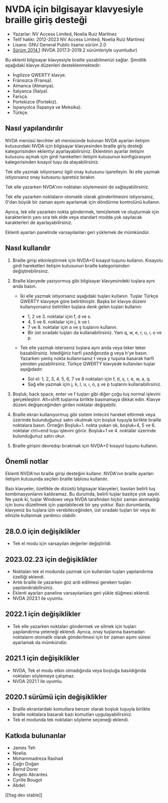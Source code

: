 # NVDA için bilgisayar klavyesiyle braille giriş desteği #

* Yazarlar: NV Access Limited, Noelia Ruiz Martínez
* Telif hakkı: 2012-2023 NV Access Limited, Noelia Ruiz Martinez
* Lisans: GNU General Public lisansı sürüm 2.0
* [Sürüm 2014.1][3] (NVDA 2017.3-2019.2 sürümleriyle uyumludur)

Bu eklenti bilgisayar klavyesiyle braille yazabilmenizi sağlar. Şimdilik
aşağıdaki klavye düzenleri desteklenmektedir:

* İngilizce QWERTY klavye.
* Fransızca (Fransa).
* Almanca (Almanya).
* İtalyanca (İtalya).
* Farsça.
* Portekizce (Portekiz).
* İspanyolca (İspanya ve Meksika).
* Türkçe.

## Nasıl yapılandırılır

NVDA menüsü tercihler alt menüsünde bulunan NVDA ayarları iletişim
kutusundaki NVDA için bilgisayar klavyesinden braille giriş desteği
kategorisinden eklentiyi ayarlayabilirsiniz. Eklentinin ayarlar iletişim
kutusunu açmak için girdi hareketleri iletişim kutusunun konfigürasyon
kategorisinden kısayol tuşu da atayabilirsiniz.

Tek elle yazmak istiyorsanız ilgili onay kutusunu işaretleyin. İki elle
yazmak istiyorsanız onay kutusunu işaretsiz bırakın.

Tek elle yazarken NVDA'nın noktaları söylemesini de sağlayabilirsiniz.

Tek elle yazarken noktaların otomatik olarak gönderilmesini istiyorsanız,
0'dan büyük bir zaman aşımı ayarlamak için döndürme kontrolünü kullanın.

Ayrıca, tek elle yazarken nokta göndermek, temizlemek ve oluşturmak için
karakterlerin yanı sıra tek elde veya standart modda yok sayılacak
karakterleri de ayarlayabilirsiniz.

Eklenti ayarları panelinde varsayılanları geri yüklemek de mümkündür.

## Nasıl kullanılır

1. Braille girişi etkinleştirmek için NVDA+0 kısayol tuşunu
   kullanın. Kısayolu girdi hareketleri iletişim kutusunun braille
   kategorisinden değiştirebilirsiniz.
2. Braille klavyede yazıyormuş gibi bilgisayar klavyesindeki tuşlara aynı
   anda basın.

	* İki elle yazmak istiyorsanız aşağıdaki tuşları kullanın. Tuşlar Türkçe
	  QWERTY klavyeye göre belirtilmiştir. Başka bir klavye düzeni
	  kullanıyorsanız belirtilen tuşlara denk gelen tuşları kullanın:

		* 1, 2 ve 3. noktalar için f, d ve s.
		* 4, 5 ve 6. noktalar için j, k ve l.
		* 7 ve 8. noktalar için a ve ş tuşlarını kullanın.
		* Bir üst sıradaki tuşları da kullanabilirsiniz. Yani q, w, e, r, u, ı, o
		  ve p.

	* Tek elle yazmak isterseniz tuşlara aynı anda veya teker teker
	  basabilirsiniz. İstediğiniz harfi yazdığınızda g veya h'ye
	  basın. Yazarken yanlış nokta kullanırsanız t veya y tuşuna basarak harfi
	  yeniden yazabilirsiniz. Türkçe QWERTY klavyede kullanılan tuşlar
	  aşağıdadır:

		* Sol el: 1, 2, 3, 4, 5, 6, 7 ve 8 noktaları için f, d, s, r, e, w, a, q.
		* Sağ elle yazmak için j, k, l, u, ı, o, ş ve p tuşlarını
		  kullanabilirsiniz.

3. Boşluk, back space, enter ve f tuşları gibi diğer çoğu tuş normal
   işlevini gerçekleştirir. Alt+shift tuşlarına birlikte basmamaya dikkat
   edin. Klavye düzeni değişeceğinden girilen noktalar değişebilir.
4. Braille ekran kullanıyormuş gibi sistem imlecini hareket ettirmek veya
   üzerinde bulunduğunuz satırı okutmak için boşluk tuşuyla birlikte braille
   noktalara basın. Örneğin Boşluk+1. nokta yukarı ok, boşluk+4, 5 ve
   6. noktalar ctrl+end tuşu işlevini görür. Boşluk+1 ve 4. noktalar
   üzerinde bulunduğunuz satırı okur.
5. Braille girişini devredışı bırakmak için NVDA+0 kısayol tuşunu kullanın.

## Önemli notlar

Eklenti NVDA'nın braille girişi desteğini kullanır. NVDA'nın braille
ayarları iletişim kutusunda seçilen braille tablosu kullanılır.

Bazı klavyeler, özellikle de dizüstü bilgisayar klavyeleri, basılan belirli
tuş kombinasyonlarını kaldıramaz.  Bu durumda, belirli tuşlar basitçe yok
sayılır.  Ne yazık ki, tuşlar Windows veya NVDA tarafından hiçbir zaman
alınmadığı için bunu düzeltmek için yapılabilecek bir şey yoktur.  Bazı
durumlarda, klavyeniz bu tuşlara izin verebileceğinden, üst sıradaki tuşları
bir veya iki elinizle kullanmak yardımcı olabilir.


## 28.0.0 için değişiklikler

* Tek el modu için varsayılan değerler değiştirildi.

## 2023.02.23 için değişiklikler

* Noktaları tek el modunda yazmak için kullanılan tuşları yapılandırma
  özelliği eklendi.
* Artık braille ile yazarken göz ardı edilmesi gereken tuşları
  yapılandırabilirsiniz.
* Eklenti ayarları paneline varsayılanlara geri yükle düğmesi eklendi.
* NVDA 2023.1 ile uyumlu.

## 2022.1 için değişiklikler

* Tek elle yazarken noktaları göndermek ve silmek için tuşları yapılandırma
  yeteneği eklendi. Ayrıca, onay tuşlarına basmadan noktaların otomatik
  olarak gönderilmesi için bir zaman aşımı süresi ayarlamak da mümkündür.

## 2021.1 için değişiklikler

* NVDA, Tek el modu etkin olmadığında veya boşluğa basıldığında noktaları
  söylemeye çalışmaz.
* NVDA 2021.1 ile uyumlu.

## 2020.1 sürümü için değişiklikler

* Braille ekranlardaki komutlara benzer olarak boşluk tuşuyla birlikte
  braille noktalara basarak bazı komutları uygulayabilirsiniz.
* Tek el modunda tek noktaları söyleme seçeneği eklendi.

## Katkıda bulunanlar

* James Teh
* Noelia.
* Mohammadreza Rashad
* Çağrı Doğan
* Bernd Dorer
* Ângelo Abrantes
* Cyrille Bougot
* Abdel.

[[!tag dev stable]]

[3]: https://www.nvaccess.org/addonStore/legacy?file=pckbbrl-o
